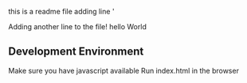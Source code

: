 this is a readme file 
adding line '

Adding another line to the file!
hello World 
## Development Environment 
Make sure you have javascript available 
Run index.html in the browser 
